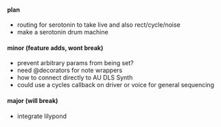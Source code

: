 #### plan
- routing for serotonin to take live and also rect/cycle/noise
- make a serotonin drum machine

#### minor (feature adds, wont break)
- prevent arbitrary params from being set?
- need @decorators for note wrappers
- how to connect directly to AU DLS Synth
- could use a cycles callback on driver or voice for general sequencing

#### major (will break)
- integrate lilypond